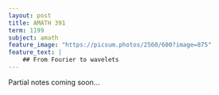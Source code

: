 ```yaml
---
layout: post
title: AMATH 391
term: 1199
subject: amath
feature_image: "https://picsum.photos/2560/600?image=875"
feature_text: |
    ## From Fourier to wavelets
---
```


Partial notes coming soon...
